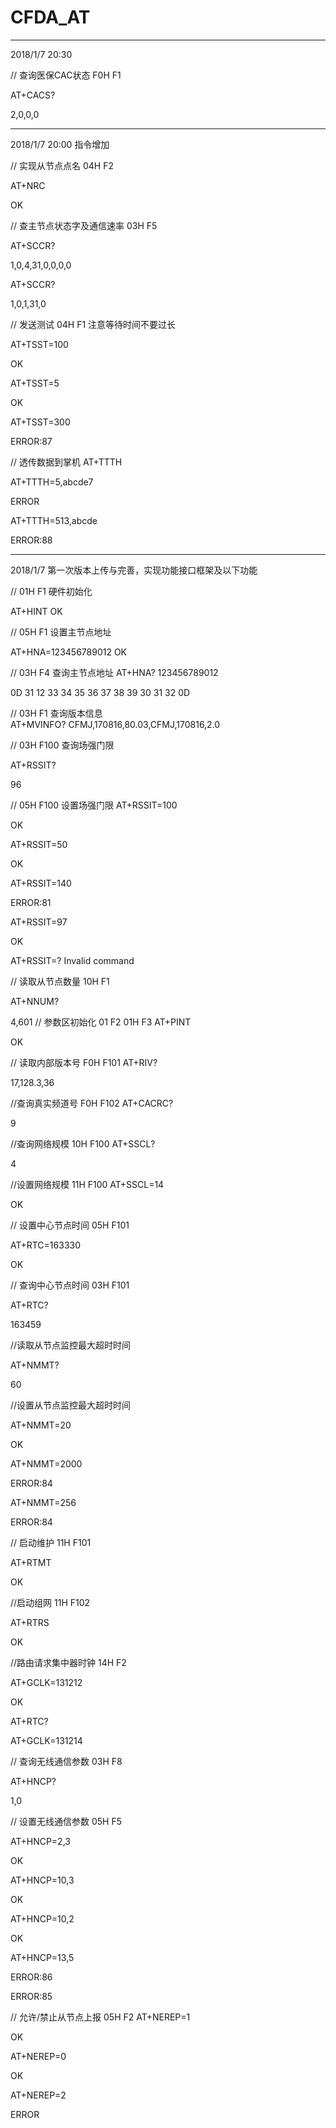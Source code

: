 # CFDA_AT


----------------------------------------------------------------------------------------------------------------------------------------
2018/1/7   20:30

// 查询医保CAC状态 F0H F1

AT+CACS?
 
2,0,0,0





----------------------------------------------------------------------------------------------------------------------------------------
2018/1/7   20:00
指令增加


// 实现从节点点名 04H F2

AT+NRC

OK

// 查主节点状态字及通信速率 03H  F5

AT+SCCR?

1,0,4,31,0,0,0,0  

AT+SCCR?
 
1,0,1,31,0  


// 发送测试 04H  F1 注意等待时间不要过长


AT+TSST=100

OK

AT+TSST=5

OK

AT+TSST=300

ERROR:87

// 透传数据到掌机  AT+TTTH


AT+TTTH=5,abcde7

ERROR

AT+TTTH=513,abcde

ERROR:88




----------------------------------------------------------------------------------------------------------------------------------------
2018/1/7
第一次版本上传与完善，实现功能接口框架及以下功能



// 01H F1 硬件初始化 

AT+HINT
OK

// 05H F1 设置主节点地址

AT+HNA=123456789012
OK

// 03H F4 查询主节点地址
AT+HNA?
123456789012

0D 31 12 33 34 35 36 37 38 39 30 31 32 0D 


// 03H F1 查询版本信息  
AT+MVINFO?
CFMJ,170816,80.03,CFMJ,170816,2.0

// 03H F100 查询场强门限

AT+RSSIT?

96


// 05H F100 设置场强门限
AT+RSSIT=100

OK

AT+RSSIT=50

OK


AT+RSSIT=140

ERROR:81


AT+RSSIT=97

OK

AT+RSSIT=?
Invalid command

// 读取从节点数量 10H F1

AT+NNUM?

4,601
// 参数区初始化 01 F2 01H F3
AT+PINT

OK


// 读取内部版本号 F0H F101
AT+RIV?

17,128.3,36

//查询真实频道号 F0H F102
AT+CACRC?

9


//查询网络规模 10H F100
AT+SSCL?

4


//设置网络规模 11H F100
AT+SSCL=14

OK

// 设置中心节点时间 05H F101

AT+RTC=163330

OK


// 查询中心节点时间 03H F101

AT+RTC?

163459


//读取从节点监控最大超时时间

AT+NMMT?

60


//设置从节点监控最大超时时间

AT+NMMT=20

OK


AT+NMMT=2000

ERROR:84


AT+NMMT=256

ERROR:84

// 启动维护 11H F101

AT+RTMT

OK


//启动组网  11H F102


AT+RTRS

OK


//路由请求集中器时钟  14H F2

AT+GCLK=131212

OK

AT+RTC?

AT+GCLK=131214




// 查询无线通信参数 03H F8

AT+HNCP?

1,0




// 设置无线通信参数 05H F5

AT+HNCP=2,3

OK

AT+HNCP=10,3

OK


AT+HNCP=10,2

OK

AT+HNCP=13,5

ERROR:86

ERROR:85

// 允许/禁止从节点上报 05H F2
AT+NEREP=1

OK

AT+NEREP=0

OK

AT+NEREP=2
 
ERROR
